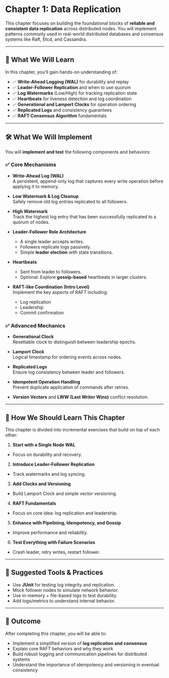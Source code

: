# Chapter 1: Data Replication

This chapter focuses on building the foundational blocks of **reliable and consistent data replication** across distributed nodes. You will implement patterns commonly used in real-world distributed databases and consensus systems like Raft, Etcd, and Cassandra.

---

## 🎯 What We Will Learn

In this chapter, you'll gain hands-on understanding of:

- ✅ **Write-Ahead Logging (WAL)** for durability and replay
- ✅ **Leader-Follower Replication** and when to use quorum
- ✅ **Log Watermarks** (Low/High) for tracking replication state
- ✅ **Heartbeats** for liveness detection and log coordination
- ✅ **Generational and Lamport Clocks** for operation ordering
- ✅ **Replicated Logs** and consistency guarantees
- ✅ **RAFT Consensus Algorithm** fundamentals

---

## 🛠 What We Will Implement

You will **implement and test** the following components and behaviors:

### ✅ Core Mechanisms

- **Write-Ahead Log (WAL)**  
  A persistent, append-only log that captures every write operation before applying it to memory.

- **Low Watermark & Log Cleanup**  
  Safely remove old log entries replicated to all followers.

- **High Watermark**  
  Track the highest log entry that has been successfully replicated to a quorum of nodes.

- **Leader-Follower Role Architecture**
  - A single leader accepts writes.
  - Followers replicate logs passively.
  - Simple **leader election** with state transitions.

- **Heartbeats**
  - Sent from leader to followers.
  - Optional: Explore **gossip-based** heartbeats in larger clusters.

- **RAFT-like Coordination (Intro Level)**  
  Implement the key aspects of RAFT including:
  - Log replication
  - Leadership
  - Commit confirmation

### ✅ Advanced Mechanics

- **Generational Clock**  
  Resettable clock to distinguish between leadership epochs.

- **Lamport Clock**  
  Logical timestamp for ordering events across nodes.

- **Replicated Logs**  
  Ensure log consistency between leader and followers.

- **Idempotent Operation Handling**  
  Prevent duplicate application of commands after retries.

- **Version Vectors** and **LWW (Last Writer Wins)** conflict resolution.

---

## 📘 How We Should Learn This Chapter

This chapter is divided into incremental exercises that build on top of each other:

1. **Start with a Single Node WAL**
  - Focus on durability and recovery.

2. **Introduce Leader-Follower Replication**
  - Track watermarks and log syncing.

3. **Add Clocks and Versioning**
  - Build Lamport Clock and simple vector versioning.

4. **RAFT Fundamentals**
  - Focus on core idea: log replication and leadership.

5. **Enhance with Pipelining, Idempotency, and Gossip**
  - Improve performance and reliability.

6. **Test Everything with Failure Scenarios**
  - Crash leader, retry writes, restart follower.

---

## 🧪 Suggested Tools & Practices

- Use **JUnit** for testing log integrity and replication.
- Mock follower nodes to simulate network behavior.
- Use in-memory + file-based logs to test durability.
- Add logs/metrics to understand internal behavior.

---

## 🚀 Outcome

After completing this chapter, you will be able to:

- Implement a simplified version of **log replication and consensus**
- Explain core RAFT behaviors and why they work
- Build robust logging and communication pipelines for distributed systems
- Understand the importance of idempotency and versioning in eventual consistency
